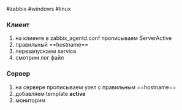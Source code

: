 #zabbix #windows #linux 
### Клиент
1. на клиенте в zabbix_agentd.conf прописываем ServerActive 
2. правильный ==hostname==
3. перезапускаем service 
4. смотрим лог файл
### Сервер
1. на сервере прописываем узел с правильным ==hostname==
2. добавляем template **active**
3. мониторим